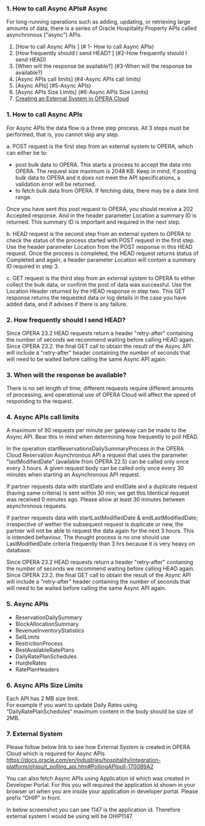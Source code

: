### 1. How to call Async APIs# Async

For long-running operations such as adding, updating, or retrieving large amounts of data, there is a series of Oracle Hospitality Property APIs called asynchronous ("async") APIs.


1.  [How to call Async APIs ] (# 1- How to call Async APIs)
2.	[How frequently should I send HEAD? ] (#2-How frequently should I send HEAD)
3.	[When will the response be available?] (#3-When will the response be available?)
4.	[Async APIs call limits] (#4-Async APIs call limits)
5.	[Async APIs] (#5-Async APIs)
6.	[Async APIs Size Limits] (#6-Async APIs Size Limits)
7.	[Creating an External System in OPERA Cloud](#7-Creating-an-external-system-in-opera-cloud)




### 1. How to call Async APIs

For Async APIs the data flow is a three step process. All 3 steps must be performed, that is, you cannot skip any step.

a.	POST request is the first step from an external system to OPERA, which can either be to:

* post bulk data to OPERA.  This starts a process to accept the data into OPERA. The request size maximum is 2048 KB.  Keep in mind, if posting bulk data to OPERA and it does not meet the API specifications, a validation error will be returned.
* to fetch bulk data from OPERA.  If fetching data, there may be a date limit range.

Once you have sent this post request to OPERA, you should receive a 202 Accepted response.  And in the header parameter Location a summary ID is returned.  This summary ID is important and required in the next step.

b.	HEAD request is the second step from an external system to OPERA to check the status of the process started with POST request in the first step. Use the header parameter Location from the POST response in this HEAD request.  Once the process is completed, the HEAD request returns status of Completed and again, a header parameter Location will contain a summary ID required in step 3.

c.	GET request is the third step from an external system to OPERA to either collect the bulk data, or confirm the post of data was successful. Use the Location Header returned by the HEAD response in step two. This GET response returns the requested data or log details in the case you have added data, and if advises if there is any failure.


### 2. How frequently should I send HEAD?

Since OPERA 23.2 HEAD requests return a header "retry-after" containing the number of seconds we recommend waiting before calling HEAD again.
Since OPERA 23.2. the final GET call to obtain the result of the Async API will include a "retry-after" header containing the number of seconds that will need to be waited before calling the same Async API again.


### 3. When will the response be available?
There is no set length of time; different requests require different amounts of processing, and operational use of OPERA Cloud will affect the speed of responding to the request.



### 4. Async APIs call limits

A maximum of 90 requests per minute per gateway can be made to the Async API.  Bear this in mind when determining how frequently to poll HEAD.

In the operation startReservationsDailySummaryProcess in the OPERA Cloud Reservation Asynchronous API a request that uses the parameter "lastModifiedDate" (available from OPERA 22.5) can be called only once every 3 hours.
A given request body can be called only once every 30 minutes when starting an Asynchronous API request.

If partner requests data with startDate and endDate and a duplicate request (having same criteria) is sent within 30 min; we get this Identical request was received 0 minutes ago. Please allow at least 30 minutes between asynchronous requests.

If partner requests data with startLastModifiedDate & endLastModifiedDate; irrespective of wether the subsequent request is duplicate or new, the partner will not be able to request the data again for the next 3 hours. This is intended behaviour. The thought process is no one should use LastModifiedDate criteria frequently than 3 hrs because it is very heavy on database.

Since OPERA 23.2 HEAD requests return a header "retry-after" containing the number of seconds we recommend waiting before calling HEAD again.
Since OPERA 23.2. the final GET call to obtain the result of the Async API will include a "retry-after" header containing the number of seconds that will need to be waited before calling the same Async API again.


### 5. Async APIs

- ReservationDailySummary
- BlockAllocationSummary
- RevenueInventoryStatistics
- SellLimits
- RestrictionProcess
- BestAvailableRatePlans
- DailyRatePlanSchedules
- HurdleRates
- RatePlanHeaders

### 6. Async APIs Size Limits
Each API has 2 MB size limit.  
For example if you want to update Daily Rates using “DailyRatePlanSchedules“ maximum content in the body should be size of 2MB. 


### 7. External System

Please follow below link to see how External System is created in OPERA Cloud which is 
required for Async APIs
https://docs.oracle.com/en/industries/hospitality/integration-platform/ohipu/t_polling_api.htm#PollingAPIpull-170089A2

You can also fetch Async APIs using Application id which was created in Developer Portal. 
For this you will required the application id shown in your browser url when you are inside your application in developer portal. Please prefix “OHIP” in front. 

In below screenshot you can see 1147 is the application id. Therefore external system I would be using will be OHIP1147.